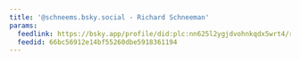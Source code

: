 ```yaml
---
title: '@schneems.bsky.social - Richard Schneeman'
params:
  feedlink: https://bsky.app/profile/did:plc:nn625l2ygjdvohnkqdx5wrt4/rss
  feedid: 66bc56912e14bf55260dbe5918361194
---
```

